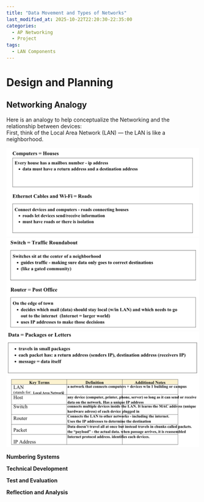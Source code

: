 ```yaml
---
title: "Data Movement and Types of Networks"
last_modified_at: 2025-10-22T22:20:30-22:35:00
categories:
  - AP Networking
  - Project
tags:
  - LAN Components
---
```


# Design and Planning

## Networking Analogy

Here is an analogy to help conceptualize the Networking and the relationship between devices:  
First, think of the Local Area Network (LAN) — the LAN is like a neighborhood.

![Data Movement and Types of Networks](../assets/images/Photo9.jpg)
![Data Movement and Types of Networks](../assets/images/Photo10.jpg)
![Data Movement and Types of Networks](../assets/images/Photo11.jpg)
![Data Movement and Types of Networks](../assets/images/Photo12.jpg)

**Numbering Systems**

**Technical Development**

**Test and Evaluation**

**Reflection and Analysis**


